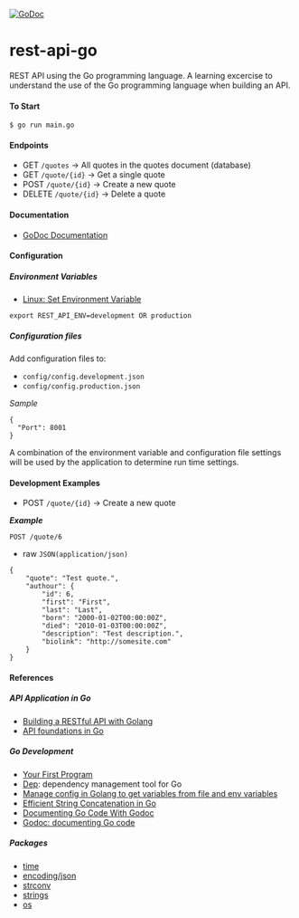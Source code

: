 [![GoDoc](https://godoc.org/github.com/DeeZone/rest-api-go?status.svg)](https://godoc.org/github.com/DeeZone/rest-api-go)

# rest-api-go
REST API using the Go programming language. A learning excercise to understand the use of the Go programming language 
when building an API.

#### To Start
```
$ go run main.go
```

#### Endpoints
- GET `/quotes` -> All quotes in the quotes document (database)
- GET `/quote/{id}` -> Get a single quote
- POST `/quote/{id}` -> Create a new quote
- DELETE `/quote/{id}` -> Delete a quote

#### Documentation
- [GoDoc Documentation](https://godoc.org/github.com/DeeZone/rest-api-go)

#### Configuration

##### Environment Variables
- [Linux: Set Environment Variable](https://www.cyberciti.biz/faq/set-environment-variable-linux/)
```
export REST_API_ENV=development OR production
```

##### Configuration files
Add configuration files to:
- `config/config.development.json`
- `config/config.production.json`

*Sample*
```
{
  "Port": 8001
}
```

A combination of the environment variable and configuration file settings will be used by the application to determine
run time settings.

#### Development Examples

- POST `/quote/{id}` -> Create a new quote

**_Example_**

`POST /quote/6`
- raw `JSON(application/json)`
```
{
    "quote": "Test quote.",
    "authour": {
        "id": 6,
        "first": "First",
        "last": "Last",
        "born": "2000-01-02T00:00:00Z",
        "died": "2010-01-03T00:00:00Z",
        "description": "Test description.",
        "biolink": "http://somesite.com"
    }
}
```

#### References
##### API Application in Go
- [Building a RESTful API with Golang](https://www.codementor.io/codehakase/building-a-restful-api-with-golang-a6yivzqdo)
- [API foundations in Go](https://leanpub.com/api-foundations)

##### Go Development
- [Your First Program](https://www.golang-book.com/books/intro/2)
- [Dep](https://github.com/golang/dep): dependency management tool for Go
- [Manage config in Golang to get variables from file and env variables](https://medium.com/@felipedutratine/manage-config-in-golang-to-get-variables-from-file-and-env-variables-33d876887152)
- [Efficient String Concatenation in Go](http://herman.asia/efficient-string-concatenation-in-go)
- [Documenting Go Code With Godoc](https://www.goinggo.net/2013/06/documenting-go-code-with-godoc.html)
- [Godoc: documenting Go code](https://blog.golang.org/godoc-documenting-go-code)

##### Packages
- [time](https://golang.org/pkg/time/)
- [encoding/json](https://golang.org/pkg/encoding/json/)
- [strconv](https://golang.org/pkg/strconv/)
- [strings](https://golang.org/pkg/strings/)
- [os](https://golang.org/pkg/os/)
